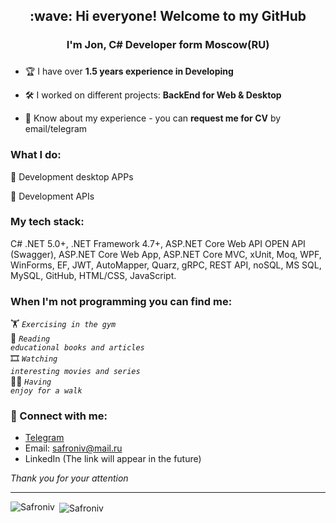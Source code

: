 <h2 align="center">:wave: Hi everyone! Welcome to my GitHub</h2>
<h3 align="center">I'm Jon, C# Developer form Moscow(RU)</h3>
<h3 align="center"></h3>

- :trophy: I have over **1.5 years experience in Developing**

- :hammer_and_wrench: I worked on different projects: **BackEnd for Web & Desktop**

- 📄 Know about my experience - you can **request me for CV** by email/telegram

<h3 align="left">What I do: </h3>

:rocket: Development desktop APPs

:rocket: Development APIs


<h3 align="left">My tech stack:</h3>

  C# 
  .NET 5.0+, 
  .NET Framework 4.7+, 
  ASP.NET Core Web API OPEN API (Swagger), 
  ASP.NET Core Web App, 
  ASP.NET Core MVC, 
  xUnit, 
  Moq, 
  WPF, 
  WinForms, 
  EF, 
  JWT, 
  AutoMapper, 
  Quarz, 
  gRPC, 
  REST API, 
  noSQL, 
  MS SQL, 
  MySQL, 
  GitHub, 
  HTML/CSS,
  JavaScript.

### When I'm not programming you can find me:

:weight_lifting:  <code>*Exercising in the gym*</code>  
:open_book:  <code>*Reading educational books and articles*</code>  
:film_strip:  <code>*Watching interesting movies and series*</code>  
:walking_man: <code>*Having enjoy for a walk*</code>  

### :email:	Connect with me:
+ [Telegram](https://t.me/Safroniv)
+ Email: safroniv@mail.ru
+ LinkedIn (The link will appear in the future)

_Thank you for your attention_
___
<p><img align="left" src="https://github-readme-stats.vercel.app/api/top-langs?username=Safroniv&theme=great-gatsby&show_icons=true&locale=en&layout=normal" alt="Safroniv" /></p>

<p>&nbsp;<img align="center" src="https://github-readme-stats.vercel.app/api?username=Safroniv&theme=great-gatsby&show_icons=true&locale=en" alt="Safroniv" /></p>
